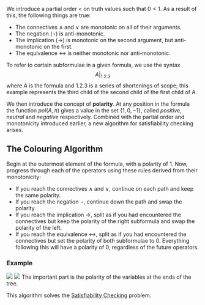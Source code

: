 We introduce a partial order $<$ on truth values such that $0 < 1$. 
As a result of this, the following things are true:
- The connectives $\land$ and $\lor$ are monotonic on all of their arguments.
- The negation ($¬$) is anti-monotonic.
- The implication ($\rightarrow$) is monotonic on the second argument, but anti-monotonic on the first.
- The equivalence $\leftrightarrow$ is neither monotonic nor anti-monotonic.

To refer to certain subformulae in a given formula, we use the syntax
$$A|_{1.2.3}$$
where $A$ is the formula and $1.2.3$ is a series of shortenings of scope; this example represents the third child of the second child of the first child of A.

We then introduce the concept of **polarity**. At any position in the formula the function $pol(A, \pi)$ gives a value in the set $\{1, 0, -1\}$, called *positive*, *neutral* and *negative* respectively. Combined with the partial order and monotonicity introduced earlier, a new algorithm for satisfiability checking arises.

## The Colouring Algorithm
Begin at the outermost element of the formula, with a polarity of $1$. Now, progress through each of the operators using these rules derived from their monotonicity:
- If you reach the connectives $\land$ and $\lor$, continue on each path and keep the same polarity.
- If you reach the negation $¬$, continue down the path and swap the polarity.
- If you reach the implication $\rightarrow$, split as if you had encountered the connectives but keep the polarity of the right subformula and swap the polarity of the left.
- If you reach the equivalence $\leftrightarrow$, split as if you had encountered the connectives but set the polarity of both subformulae to $0$. Everything following this will have a polarity of $0$, regardless of the future operators.
### Example
![](Pasted%20image%2020230123123612.png)
![](Pasted%20image%2020230123123004.png)
The important part is the polarity of the variables at the ends of the tree.

This algorithm solves the [Satisfiability Checking](Satisfiability%20Checking.md) problem.